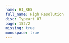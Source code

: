 ```yaml
---
name: HI_RES
full_name: High Resolution
disc: Typeart 07
page: 152/2
missing: true
monospace: true
---
```

